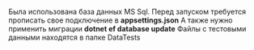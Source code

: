 ﻿Была использована база данных MS Sql.
Перед запуском требуется прописать свое подключение в **appsettings.json**
А также нужно применить миграции **dotnet ef database update**
Файлы с тестовыми данными находятся в папке DataTests
